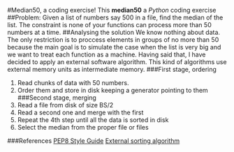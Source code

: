 #Median50, a coding exercise!
This **median50** a *Python* coding exercise
##Problem:
Given a list of numbers say 500 in a file, find the median of the list. The constraint is none of your functions can process more than 50 numbers at a time.
##Analysing the solution
We know nothing about data. The only restriction is to proccess elements in groups of no more than 50 because the main goal is to simulate the case when the list is very big and we want to treat each function as a machine.
Having said that, I have decided to apply an external software algorithm. This kind of algorithms use external memory units as intermediate memory. 
###First stage, ordering
1. Read chunks of data with 50 numbers.
2. Order them and store in disk keeping a generator pointing to them
###Second stage, merging
3. Read a file from disk of size BS/2
4. Read a second one and merge with the first
5. Repeat the 4th step until all the data is sorted in disk
6. Select the median from the proper file or files


###References
[PEP8 Style Guide](http://legacy.python.org/dev/peps/pep-0008/)
[External sorting algorithm](http://en.wikipedia.org/wiki/External_sorting)
